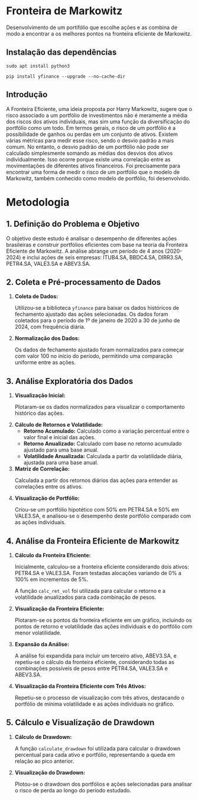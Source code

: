 # Fronteira de Markowitz
<p>Desenvolvimento de um portifólio que escolhe ações e as combina de modo a encontrar a os melhores pontos na fronteira eficiente de Markowitz.</p>

## Instalação das dependências

<code>sudo apt install python3</code>

<code>pip install yfinance --upgrade --no-cache-dir</code>

## Introdução

<p>A Fronteira Eficiente, uma ideia proposta por Harry Markowitz, sugere que o risco associado a um portfólio de investimentos não é meramente a média dos riscos dos ativos individuais, mas sim uma função da diversificação do portfólio como um todo. Em termos gerais, o risco de um portfólio é a possibilidade de ganhos ou perdas em um conjunto de ativos. Existem várias métricas para medir esse risco, sendo o desvio padrão a mais comum. No entanto, o desvio padrão de um portfólio não pode ser calculado simplesmente somando as médias dos desvios dos ativos individualmente. Isso ocorre porque existe uma correlação entre as movimentações de diferentes ativos financeiros. Foi precisamente para encontrar uma forma de medir o risco de um portfólio que o modelo de Markowitz, também conhecido como modelo de portfólio, foi desenvolvido.</p>

<h1>Metodologia</h1>

<h2>1. Definição do Problema e Objetivo</h2>
<p>O objetivo deste estudo é analisar o desempenho de diferentes ações brasileiras e construir portfólios eficientes com base na teoria da Fronteira Eficiente de Markowitz. A análise abrange um período de 4 anos (2020-2024) e inclui ações de seis empresas: ITUB4.SA, BBDC4.SA, DIRR3.SA, PETR4.SA, VALE3.SA e ABEV3.SA.</p>

<h2>2. Coleta e Pré-processamento de Dados</h2>
<ol>
    <li><strong>Coleta de Dados:</strong>
        <p>Utilizou-se a biblioteca <code>yfinance</code> para baixar os dados históricos de fechamento ajustado das ações selecionadas. Os dados foram coletados para o período de 1º de janeiro de 2020 a 30 de junho de 2024, com frequência diária.</p>
    </li>
    <li><strong>Normalização dos Dados:</strong>
        <p>Os dados de fechamento ajustado foram normalizados para começar com valor 100 no início do período, permitindo uma comparação uniforme entre as ações.</p>
    </li>
</ol>

<h2>3. Análise Exploratória dos Dados</h2>
<ol>
    <li><strong>Visualização Inicial:</strong>
        <p>Plotaram-se os dados normalizados para visualizar o comportamento histórico das ações.</p>
    </li>
    <li><strong>Cálculo de Retornos e Volatilidade:</strong>
        <ul>
            <li><strong>Retorno Acumulado:</strong> Calculado como a variação percentual entre o valor final e inicial das ações.</li>
            <li><strong>Retorno Anualizado:</strong> Calculado com base no retorno acumulado ajustado para uma base anual.</li>
            <li><strong>Volatilidade Anualizada:</strong> Calculada a partir da volatilidade diária, ajustada para uma base anual.</li>
        </ul>
    </li>
    <li><strong>Matriz de Correlação:</strong>
        <p>Calculada a partir dos retornos diários das ações para entender as correlações entre os ativos.</p>
    </li>
    <li><strong>Visualização de Portfólio:</strong>
        <p>Criou-se um portfólio hipotético com 50% em PETR4.SA e 50% em VALE3.SA, e analisou-se o desempenho deste portfólio comparado com as ações individuais.</p>
    </li>
</ol>

<h2>4. Análise da Fronteira Eficiente de Markowitz</h2>
<ol>
    <li><strong>Cálculo da Fronteira Eficiente:</strong>
        <p>Inicialmente, calculou-se a fronteira eficiente considerando dois ativos: PETR4.SA e VALE3.SA. Foram testadas alocações variando de 0% a 100% em incrementos de 5%.</p>
        <p>A função <code>calc_ret_vol</code> foi utilizada para calcular o retorno e a volatilidade anualizados para cada combinação de pesos.</p>
    </li>
    <li><strong>Visualização da Fronteira Eficiente:</strong>
        <p>Plotaram-se os pontos da fronteira eficiente em um gráfico, incluindo os pontos de retorno e volatilidade das ações individuais e do portfólio com menor volatilidade.</p>
    </li>
    <li><strong>Expansão da Análise:</strong>
        <p>A análise foi expandida para incluir um terceiro ativo, ABEV3.SA, e repetiu-se o cálculo da fronteira eficiente, considerando todas as combinações possíveis de pesos entre PETR4.SA, VALE3.SA e ABEV3.SA.</p>
    </li>
    <li><strong>Visualização da Fronteira Eficiente com Três Ativos:</strong>
        <p>Repetiu-se o processo de visualização com três ativos, destacando o portfólio de mínima volatilidade e as ações individuais no gráfico.</p>
    </li>
</ol>

<h2>5. Cálculo e Visualização de Drawdown</h2>
<ol>
    <li><strong>Cálculo de Drawdown:</strong>
        <p>A função <code>calculate_drawdown</code> foi utilizada para calcular o drawdown percentual para cada ativo e portfólio, representando a queda em relação ao pico anterior.</p>
    </li>
    <li><strong>Visualização do Drawdown:</strong>
        <p>Plotou-se o drawdown dos portfólios e ações selecionadas para analisar o risco de perda ao longo do período estudado.</p>
    </li>
</ol>
